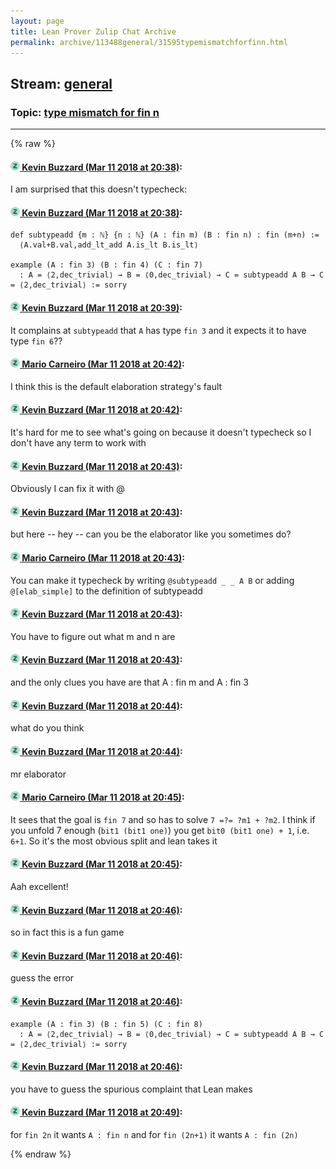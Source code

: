 ```yaml
---
layout: page
title: Lean Prover Zulip Chat Archive 
permalink: archive/113488general/31595typemismatchforfinn.html
---
```


## Stream: [general](index.html)
### Topic: [type mismatch for fin n](31595typemismatchforfinn.html)

---


{% raw %}
#### [![Click to go to Zulip](../../assets/img/zulip2.png) Kevin Buzzard (Mar 11 2018 at 20:38)](https://leanprover.zulipchat.com/#narrow/stream/113488-general/topic/type%20mismatch%20for%20fin%20n/near/123579325):
I am surprised that this doesn't typecheck:

#### [![Click to go to Zulip](../../assets/img/zulip2.png) Kevin Buzzard (Mar 11 2018 at 20:38)](https://leanprover.zulipchat.com/#narrow/stream/113488-general/topic/type%20mismatch%20for%20fin%20n/near/123579326):
```
def subtypeadd {m : ℕ} {n : ℕ} (A : fin m) (B : fin n) : fin (m+n) := 
  ⟨A.val+B.val,add_lt_add A.is_lt B.is_lt⟩

example (A : fin 3) (B : fin 4) (C : fin 7) 
  : A = ⟨2,dec_trivial⟩ → B = ⟨0,dec_trivial⟩ → C = subtypeadd A B → C = ⟨2,dec_trivial⟩ := sorry
```

#### [![Click to go to Zulip](../../assets/img/zulip2.png) Kevin Buzzard (Mar 11 2018 at 20:39)](https://leanprover.zulipchat.com/#narrow/stream/113488-general/topic/type%20mismatch%20for%20fin%20n/near/123579333):
It complains at `subtypeadd` that `A` has type `fin 3` and it expects it to have type `fin 6`??

#### [![Click to go to Zulip](../../assets/img/zulip2.png) Mario Carneiro (Mar 11 2018 at 20:42)](https://leanprover.zulipchat.com/#narrow/stream/113488-general/topic/type%20mismatch%20for%20fin%20n/near/123579423):
I think this is the default elaboration strategy's fault

#### [![Click to go to Zulip](../../assets/img/zulip2.png) Kevin Buzzard (Mar 11 2018 at 20:42)](https://leanprover.zulipchat.com/#narrow/stream/113488-general/topic/type%20mismatch%20for%20fin%20n/near/123579425):
It's hard for me to see what's going on because it doesn't typecheck so I don't have any term to work with

#### [![Click to go to Zulip](../../assets/img/zulip2.png) Kevin Buzzard (Mar 11 2018 at 20:43)](https://leanprover.zulipchat.com/#narrow/stream/113488-general/topic/type%20mismatch%20for%20fin%20n/near/123579430):
Obviously I can fix it with @

#### [![Click to go to Zulip](../../assets/img/zulip2.png) Kevin Buzzard (Mar 11 2018 at 20:43)](https://leanprover.zulipchat.com/#narrow/stream/113488-general/topic/type%20mismatch%20for%20fin%20n/near/123579431):
but here -- hey -- can you be the elaborator like you sometimes do?

#### [![Click to go to Zulip](../../assets/img/zulip2.png) Mario Carneiro (Mar 11 2018 at 20:43)](https://leanprover.zulipchat.com/#narrow/stream/113488-general/topic/type%20mismatch%20for%20fin%20n/near/123579432):
You can make it typecheck by writing `@subtypeadd _ _ A B` or adding `@[elab_simple]` to the definition of subtypeadd

#### [![Click to go to Zulip](../../assets/img/zulip2.png) Kevin Buzzard (Mar 11 2018 at 20:43)](https://leanprover.zulipchat.com/#narrow/stream/113488-general/topic/type%20mismatch%20for%20fin%20n/near/123579433):
You have to figure out what m and n are

#### [![Click to go to Zulip](../../assets/img/zulip2.png) Kevin Buzzard (Mar 11 2018 at 20:43)](https://leanprover.zulipchat.com/#narrow/stream/113488-general/topic/type%20mismatch%20for%20fin%20n/near/123579434):
and the only clues you have are that A : fin m and A : fin 3

#### [![Click to go to Zulip](../../assets/img/zulip2.png) Kevin Buzzard (Mar 11 2018 at 20:44)](https://leanprover.zulipchat.com/#narrow/stream/113488-general/topic/type%20mismatch%20for%20fin%20n/near/123579435):
what do you think

#### [![Click to go to Zulip](../../assets/img/zulip2.png) Kevin Buzzard (Mar 11 2018 at 20:44)](https://leanprover.zulipchat.com/#narrow/stream/113488-general/topic/type%20mismatch%20for%20fin%20n/near/123579472):
mr elaborator

#### [![Click to go to Zulip](../../assets/img/zulip2.png) Mario Carneiro (Mar 11 2018 at 20:45)](https://leanprover.zulipchat.com/#narrow/stream/113488-general/topic/type%20mismatch%20for%20fin%20n/near/123579497):
It sees that the goal is `fin 7` and so has to solve `7 =?= ?m1 + ?m2`. I think if you unfold 7 enough (`bit1 (bit1 one)`) you get `bit0 (bit1 one) + 1`, i.e. `6+1`. So it's the most obvious split and lean takes it

#### [![Click to go to Zulip](../../assets/img/zulip2.png) Kevin Buzzard (Mar 11 2018 at 20:45)](https://leanprover.zulipchat.com/#narrow/stream/113488-general/topic/type%20mismatch%20for%20fin%20n/near/123579501):
Aah excellent!

#### [![Click to go to Zulip](../../assets/img/zulip2.png) Kevin Buzzard (Mar 11 2018 at 20:46)](https://leanprover.zulipchat.com/#narrow/stream/113488-general/topic/type%20mismatch%20for%20fin%20n/near/123579541):
so in fact this is a fun game

#### [![Click to go to Zulip](../../assets/img/zulip2.png) Kevin Buzzard (Mar 11 2018 at 20:46)](https://leanprover.zulipchat.com/#narrow/stream/113488-general/topic/type%20mismatch%20for%20fin%20n/near/123579542):
guess the error

#### [![Click to go to Zulip](../../assets/img/zulip2.png) Kevin Buzzard (Mar 11 2018 at 20:46)](https://leanprover.zulipchat.com/#narrow/stream/113488-general/topic/type%20mismatch%20for%20fin%20n/near/123579543):
```
example (A : fin 3) (B : fin 5) (C : fin 8) 
  : A = ⟨2,dec_trivial⟩ → B = ⟨0,dec_trivial⟩ → C = subtypeadd A B → C = ⟨2,dec_trivial⟩ := sorry
```

#### [![Click to go to Zulip](../../assets/img/zulip2.png) Kevin Buzzard (Mar 11 2018 at 20:46)](https://leanprover.zulipchat.com/#narrow/stream/113488-general/topic/type%20mismatch%20for%20fin%20n/near/123579544):
you have to guess the spurious complaint that Lean makes

#### [![Click to go to Zulip](../../assets/img/zulip2.png) Kevin Buzzard (Mar 11 2018 at 20:49)](https://leanprover.zulipchat.com/#narrow/stream/113488-general/topic/type%20mismatch%20for%20fin%20n/near/123579594):
for `fin 2n` it wants `A : fin n` and for `fin (2n+1)` it wants `A : fin (2n)`


{% endraw %}
